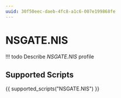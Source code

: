 ```yaml
---
uuid: 30f50eec-daeb-4fc8-a1c6-007e199868fe
---
```



# NSGATE.NIS


<!-- prettier-ignore -->
!!! todo
    Describe *NSGATE.NIS* profile

## Supported Scripts

{{ supported_scripts("NSGATE.NIS") }}
